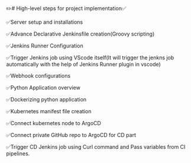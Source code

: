 ✏️# High-level steps for project implementation✅

✅Server setup and installations

✅Advance Declarative Jenkinsfile creation(Groovy scripting)

✅Jenkins Runner Configuration

✅Trigger Jenkins job using VScode itself(It will trigger the jenkns job automatically with the help of Jenkins Runner plugin in vscode)

✅Webhook configurations

✅Python Application overview

✅Dockerizing python application

✅Kubernetes manifest file creation

✅Connect kubernetes node to ArgoCD

✅Connect private GitHub repo to ArgoCD for CD part

✅Trigger CD Jenkins job using Curl command and Pass variables from CI pipelines.
